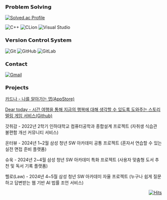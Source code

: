 

### 𝗣𝗿𝗼𝗯𝗹𝗲𝗺 𝗦𝗼𝗹𝘃𝗶𝗻𝗴

[![Solved.ac Profile](http://mazassumnida.wtf/api/v2/generate_badge?boj=meenyweeny)](https://solved.ac/meenyweeny/)

![C++](https://img.shields.io/badge/c++-000000?style=for-the-badge&logo=c%2B%2B&logoColor=white)
![CLion](https://img.shields.io/badge/CLion-black?style=for-the-badge&logo=clion&logoColor=white)
![Visual Studio](https://img.shields.io/badge/Visual%20Studio-black?style=for-the-badge&logo=visual-studio&logoColor=white)

### 𝗩𝗲𝗿𝘀𝗶𝗼𝗻 𝗖𝗼𝗻𝘁𝗿𝗼𝗹 𝗦𝘆𝘀𝘁𝗲𝗺

![Git](https://img.shields.io/badge/git-000000?style=for-the-badge&logo=git&logoColor=white)
![GitHub](https://img.shields.io/badge/github-%23121011.svg?style=for-the-badge&logo=github&logoColor=white)
![GitLab](https://img.shields.io/badge/gitlab-%23181717.svg?style=for-the-badge&logo=gitlab&logoColor=white)

### 𝗖𝗼𝗻𝘁𝗮𝗰𝘁

[![Gmail](https://img.shields.io/badge/Gmail-000000?style=for-the-badge&logo=gmail&logoColor=white)](mailto:kmeye0419@gmail.com)

### 𝗣𝗿𝗼𝗷𝗲𝗰𝘁𝘀

[카드나 - 나를 알아가는 앱(AppStore)](https://apple.co/3tBqeh5)

[Dear today - 시간 여행을 통해 지금의 행복에 대해 생각할 수 있도록 도와주는 스토리텔링 게임 서비스(Github)](https://github.com/TeamDearToday/Deartoday-iOS)

갓취감 - 2022년 2학기 인하대학교 컴퓨터공학과 종합설계 프로젝트 (자취생 식습관 불편함 개선 커뮤니티 서비스)

온터뷰 - 2024년 1~2월 삼성 청년 SW 아카데미 공통 프로젝트 (혼자서 연습할 수 있는 실전 면접 준비 플랫폼)

슈욱 - 2024년 2~4월 삼성 청년 SW 아카데미 특화 프로젝트 (사용자 맞춤형 도서 추천 및 독서 기록 플랫폼)

헬로(Law) - 2024년 4~5월 삼성 청년 SW 아카데미 자율 프로젝트 (누구나 쉽게 질문하고 답변받는 웹 기반 AI 법률 조언 서비스)


<div align="right">

[![Hits](https://hits.seeyoufarm.com/api/count/incr/badge.svg?url=https%3A%2F%2Fgithub.com%2Fmeenyweeny&count_bg=%2379C83D&title_bg=%23555555&icon=&icon_color=%23E7E7E7&title=hits&edge_flat=false)](https://hits.seeyoufarm.com)

</div>
